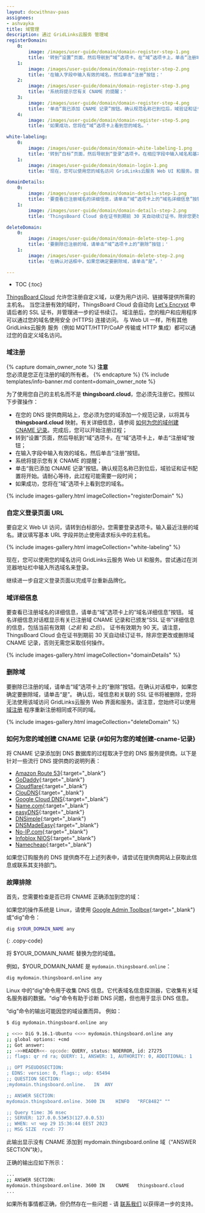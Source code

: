 ```yaml
---
layout: docwithnav-paas
assignees:
- ashvayka
title: 域管理
description: 通过 GridLinks云服务 管理域
registerDomain:
    0:
        image: /images/user-guide/domain/domain-register-step-1.png
        title: '转到“设置”页面，然后导航到“域”选项卡。在“域”选项卡上，单击“注册域”按钮；'
    1:
        image: /images/user-guide/domain/domain-register-step-2.png
        title: '在输入字段中输入有效的域名，然后单击“注册”按钮；'
    2:
        image: /images/user-guide/domain/domain-register-step-3.png
        title: '系统将提示您有关 CNAME 的提醒；'
    3:
        image: /images/user-guide/domain/domain-register-step-4.png
        title: '单击“我已添加 CNAME 记录”按钮。确认规范名称已到位后，域验证和证书配置将开始。请耐心等待，此过程可能需要一段时间；'
    4:
        image: /images/user-guide/domain/domain-register-step-5.png
        title: '如果成功，您将在“域”选项卡上看到您的域名。'

white-labeling:
    0:
        image: /images/user-guide/domain/domain-white-labeling-1.png
        title: '转到“白标”页面，然后导航到“登录”选项卡。在相应字段中输入域名和基本 URL。不要忘记选中“禁止使用客户端请求标头中的主机名”复选框。然后保存所有更改；'
    1:
        image: /images/user-guide/domain/domain-login-1.png
        title: '现在，您可以使用您的域名访问 GridLinks云服务 Web UI 和服务。尝试通过在浏览器地址栏中输入所选域名来登录。'

domainDetails:
    0:
        image: /images/user-guide/domain/domain-details-step-1.png
        title: '要查看已注册域名的详细信息，请单击“域”选项卡上的“域名详细信息”按钮；'
    1:
        image: /images/user-guide/domain/domain-details-step-2.png
        title: 'ThingsBoard Cloud 会在证书到期前 30 天自动续订证书，除非您更改或删除域 CNAME 记录，否则无需您采取任何操作。'

deleteDomain:
    0:
        image: /images/user-guide/domain/domain-delete-step-1.png
        title: '要删除已注册的域，请单击“域”选项卡上的“删除”按钮；'
    1:
        image: /images/user-guide/domain/domain-delete-step-2.png
        title: '在确认对话框中，如果您确定要删除域，请单击“是”。'

---
```

* TOC
{:toc}

[ThingsBoard Cloud](https://thingsboard.cloud/signup) 允许您注册自定义域，以便为用户访问、链接等提供所需的主机名。
当您注册有效的域时，ThingsBoard Cloud 会自动向 [Let's Encrypt](https://letsencrypt.org/) 申请后者的 SSL 证书，并管理进一步的证书续订。
域注册后，您的租户和应用程序可以通过您的域名使用安全 (HTTPS) 连接访问。
与 Web UI 一样，所有其他 GridLinks云服务 服务（例如 MQTT/HTTP/CoAP 传输或 HTTP 集成）都可以通过您的自定义域名访问。

### 域注册

{% capture domain_owner_note %}
**注意**
<br>
您必须是您正在注册的域的所有者。
{% endcapture %}
{% include templates/info-banner.md content=domain_owner_note %}

为了使用您自己的主机名而不是 **thingsboard.cloud**，您必须先注册它。按照以下步骤操作：

* 在您的 DNS 提供商网站上，您必须为您的域添加一个规范记录，以将其与 **thingsboard.cloud** 映射。有关详细信息，请参阅 [如何为您的域创建 CNAME 记录](#如何为您的域创建-cname-记录)。完成后，您可以开始注册过程；
* 转到“设置”页面，然后导航到“域”选项卡。在“域”选项卡上，单击“注册域”按钮；
* 在输入字段中输入有效的域名，然后单击“注册”按钮。
* 系统将提示您有关 CNAME 的提醒；
* 单击“我已添加 CNAME 记录”按钮。确认规范名称已到位后，域验证和证书配置将开始。请耐心等待，此过程可能需要一段时间；
* 如果成功，您将在“域”选项卡上看到您的域名。

{% include images-gallery.html imageCollection="registerDomain" %}

### 自定义登录页面 URL

要自定义 Web UI 访问，请转到白标部分。您需要登录选项卡。输入最近注册的域名。建议填写基本 URL 字段并防止使用请求标头中的主机名。

{% include images-gallery.html imageCollection="white-labeling" %}

现在，您可以使用您的域名访问 GridLinks云服务 Web UI 和服务。尝试通过在浏览器地址栏中输入所选域名来登录。

继续进一步自定义登录页面以完成平台重新品牌化。

### 域详细信息

要查看已注册域名的详细信息，请单击“域”选项卡上的“域名详细信息”按钮。
域名详细信息对话框显示有关已注册域 CNAME 记录和已颁发“SSL 证书”详细信息的信息，包括当前有效期（*之前* 和 *之后*）。
证书有效期为 90 天。请注意，ThingsBoard Cloud 会在证书到期前 30 天自动续订证书，除非您更改或删除域 CNAME 记录，否则无需您采取任何操作。

{% include images-gallery.html imageCollection="domainDetails" %}

### 删除域

要删除已注册的域，请单击“域”选项卡上的“删除”按钮。在确认对话框中，如果您确定要删除域，请单击“是”。
确认后，域信息和关联的 SSL 证书将被删除，您将无法使用该域访问 GridLinks云服务 Web 界面和服务。请注意，您始终可以使用 [域注册](#域注册) 程序重新注册相同或不同的域。

{% include images-gallery.html imageCollection="deleteDomain" %}

### 如何为您的域创建 CNAME 记录 {#如何为您的域创建-cname-记录}

将 CNAME 记录添加到 DNS 数据库的过程取决于您的 DNS 服务提供商。以下是针对一些流行 DNS 提供商的说明列表：

* [Amazon Route 53](https://aws.amazon.com/premiumsupport/knowledge-center/route-53-create-alias-records/){:target="_blank"}
* [GoDaddy](https://www.godaddy.com/help/add-a-cname-record-19236){:target="_blank"}
* [Cloudflare](https://community.cloudflare.com/t/how-do-i-add-a-cname-record/59){:target="_blank"}
* [ClouDNS](https://www.cloudns.net/wiki/article/13/){:target="_blank"}
* [Google Cloud DNS](https://cloud.google.com/dns/docs/records){:target="_blank"}
* [Name.com](https://www.name.com/support/articles/115004895548-adding-a-cname-record-for-your-domain){:target="_blank"}
* [easyDNS](https://kb.easydns.com/knowledge/how-to-make-a-dns-entry/){:target="_blank"}
* [DNSimple](https://support.dnsimple.com/articles/manage-cname-record/#adding-a-cname-record){:target="_blank"}  
* [DNSMadeEasy](https://support.dnsmadeeasy.com/support/solutions/articles/47001001393-cname-record){:target="_blank"}
* [No-IP.com](https://www.noip.com/support/knowledgebase/how-to-configure-your-no-ip-hostname/){:target="_blank"}
* [Infoblox NIOS](https://docs.infoblox.com/display/BloxOneDDI/Creating+a+CNAME+Record){:target="_blank"}
* [Namecheap](https://www.namecheap.com/support/knowledgebase/article.aspx/9646/2237/how-to-create-a-cname-record-for-your-domain){:target="_blank"}

如果您订购服务的 DNS 提供商不在上述列表中，请尝试在提供商网站上获取此信息或联系其支持部门。

### 故障排除

首先，您需要检查是否已将 CNAME 正确添加到您的域：

如果您的操作系统是 Linux，请使用 [Google Admin Toolbox](https://toolbox.googleapps.com/apps/dig/){:target="_blank"} 或“dig”命令：
```bash
dig $YOUR_DOMAIN_NAME any
```
{: .copy-code}

将 $YOUR_DOMAIN_NAME 替换为您的域值。

例如，$YOUR_DOMAIN_NAME 是 `mydomain.thingsboard.online`：
```bash
dig mydomain.thingsboard.online any
```

Linux 中的“dig”命令用于收集 DNS 信息。它代表域名信息探测器，它收集有关域名服务器的数据。“dig”命令有助于诊断 DNS 问题，但也用于显示 DNS 信息。

“dig”命令的输出可能因您的域设置而异。
例如：
```bash
$ dig mydomain.thingsboard.online any

; <<>> DiG 9.16.1-Ubuntu <<>> mydomain.thingsboard.online any
;; global options: +cmd
;; Got answer:
;; ->>HEADER<<- opcode: QUERY, status: NOERROR, id: 27275
;; flags: qr rd ra; QUERY: 1, ANSWER: 1, AUTHORITY: 0, ADDITIONAL: 1

;; OPT PSEUDOSECTION:
; EDNS: version: 0, flags:; udp: 65494
;; QUESTION SECTION:
;mydomain.thingsboard.online.	IN	ANY

;; ANSWER SECTION:
mydomain.thingsboard.online. 3600 IN	HINFO	"RFC8482" ""

;; Query time: 36 msec
;; SERVER: 127.0.0.53#53(127.0.0.53)
;; WHEN: чт чер 29 15:36:44 EEST 2023
;; MSG SIZE  rcvd: 77
```

此输出显示没有 CNAME 添加到 mydomain.thingsboard.online 域（“ANSWER SECTION”块）。

正确的输出应如下所示：
```bash
...
;; ANSWER SECTION:
mydomain.thingsboard.online. 3600 IN	CNAME	thingsboard.cloud
...
```

如果所有事情都正确，但仍然存在一些问题 - 请 [联系我们](https://thingsboard.io/docs/contact-us/) 以获得进一步的支持。